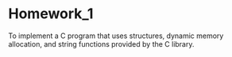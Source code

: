 # Homework_1
To implement a C program that uses structures, dynamic memory allocation, and  string functions provided by the C library.
